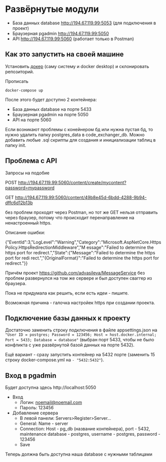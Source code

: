 # Развёрнутые модули
+ База данных database http://194.67.119.99:5053 (для подключения в проект)
+ Браузерная pgadmin http://194.67.119.99:5050
+ API http://194.67.119.99:5060 (работает только в Postman)

## Как это запустить на своей машине
Установить [докер](https://www.docker.com/products/docker-desktop/) (саму систему и docker desktop) и склонировать репозиторий.

Прописать
```
docker-compose up
```
После этого будет доступно 2 контейнера:
+ База данных database на порте 5433
+ Браузерная pgadmin на порте 5050
+ API на порте 5060

Если возникают проблемы с конейнером бд или нужна пустая бд, то нужно удалить папку postgres_data в code_exchanger_db. Можно добавить любые .sql скрипты для создания и инициализации таблиц в папку init.

## Проблема с API
Запросы на подобие

POST http://194.67.119.99:5060/content/create/mycontent?password=mypassword

GET http://194.67.119.99:5060/content/49b8e45d-6bdd-4288-9b94-dffc6d12b13b

без проблем проходят через Postman, но тот же GET нельзя отправить через браузер, потому что происходит перенаправление на ненастроенный https.

Описание ошибки:

{"EventId":3,"LogLevel":"Warning","Category":"Microsoft.AspNetCore.HttpsPolicy.HttpsRedirectionMiddleware","M
essage":"Failed to determine the https port for redirect.","State":{"Message":"Failed to determine the https port for redi
rect.","{OriginalFormat}":"Failed to determine the https port for redirect."}}

Причём проект https://github.com/advasileva/MessageService без проблем развернулся на том же сервере и был доступен сваггер из браузера.

Пока не придумала как решить, если есть идеи - пишите.

Возможная причина - галочка настройек https при создании проекта.

## Подключение базы данных к проекту
Достаточно заменить строку подключения в файле appsettings.json на ```"User ID = postgres; Password = 123456; Host = host.docker.internal; Port = 5433; Database = database"``` (выбран порт 5433, чтобы не было конфликта с уже развёрнутой базой данных на порте 5432). 

Ещё вариант - сразу запустить контейнер на 5432 порте (заменить 15 строку docker-compose.yml на ```- "5432:5432"```).

## Вход в pgadmin
Будет доступна здесь http://localhost:5050
+ Вход
  + Логин: noemail@noemail.com
  + Пароль: 123456
+ Добавление сервера
  + В левой панели: Servers>Register>Server...
  + General: Name - server
  + Connection: Host - pg_db (название контейнера), port - 5432, maintenance database - postgres, username - postgres, password - 123456
  + Save
  
Теперь должна быть доступна наша database c нужными таблицами

